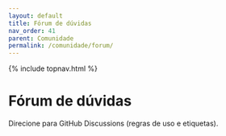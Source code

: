 ```yaml
---
layout: default
title: Fórum de dúvidas
nav_order: 41
parent: Comunidade
permalink: /comunidade/forum/
---
```


{% include topnav.html %}

# Fórum de dúvidas
Direcione para GitHub Discussions (regras de uso e etiquetas).
